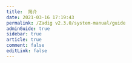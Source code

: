 ```yaml
---
title:  简介
date: 2021-03-16 17:19:43
permalink: /Zadig v2.3.0/system-manual/guide
adminGuide: true
sidebar: true
article: true
comment: false
editLink: false
---
```


